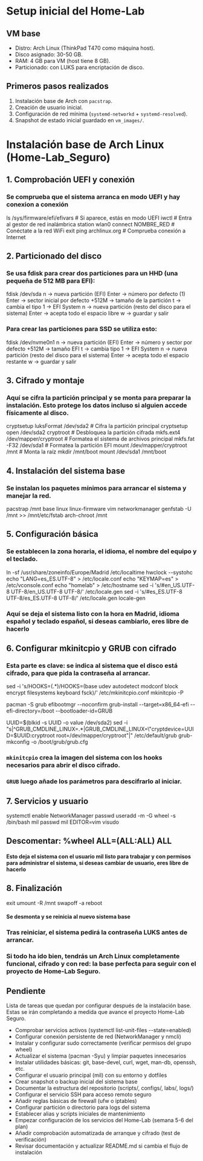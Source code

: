 # Setup inicial del Home-Lab

## VM base
- Distro: Arch Linux (ThinkPad T470 como máquina host).
- Disco asignado: 30-50 GB.
- RAM: 4 GB para VM (host tiene 8 GB).
- Particionado: con LUKS para encriptación de disco.

## Primeros pasos realizados
1. Instalación base de Arch con `pacstrap`.
2. Creación de usuario inicial.
3. Configuración de red mínima (`systemd-networkd` + `systemd-resolved`).
4. Snapshot de estado inicial guardado en `vm_images/`.


# Instalación base de Arch Linux (Home-Lab_Seguro)

## 1. Comprobación UEFI y conexión
### Se comprueba que el sistema arranca en modo UEFI y hay conexion a conexión
ls /sys/firmware/efi/efivars      # Si aparece, estás en modo UEFI
iwctl                             # Entra al gestor de red inalámbrica
station wlan0 connect NOMBRE_RED  # Conéctate a la red WiFi
exit
ping archlinux.org                # Comprueba conexión a Internet


## 2. Particionado del disco
### Se usa fdisk para crear dos particiones para un HHD (una pequeña de 512 MB para EFI):
fdisk /dev/sda
n → nueva partición (EFI)
Enter → número por defecto (1)
Enter → sector inicial por defecto
+512M → tamaño de la partición
t → cambia el tipo
1 → EFI System
n → nueva partición (resto del disco para el sistema)
Enter → acepta todo el espacio libre
w → guardar y salir

### Para crear las particiones para SSD se utiliza esto:
fdisk /dev/nvme0n1
n → nueva partición (EFI)
Enter → número y sector por defecto
+512M → tamaño EFI
t → cambia tipo
1 → EFI System
n → nueva partición (resto del disco para el sistema)
Enter → acepta todo el espacio restante
w → guardar y salir


## 3. Cifrado y montaje
### Aquí se cifra la partición principal y se monta para preparar la instalación. Esto protege los datos incluso si alguien accede físicamente al disco.
cryptsetup luksFormat /dev/sda2         # Cifra la partición principal
cryptsetup open /dev/sda2 cryptroot     # Desbloquea la partición cifrada
mkfs.ext4 /dev/mapper/cryptroot         # Formatea el sistema de archivos principal
mkfs.fat -F32 /dev/sda1                 # Formatea la partición EFI
mount /dev/mapper/cryptroot /mnt        # Monta la raíz
mkdir /mnt/boot
mount /dev/sda1 /mnt/boot


## 4. Instalación del sistema base
### Se instalan los paquetes mínimos para arrancar el sistema y manejar la red.
pacstrap /mnt base linux linux-firmware vim networkmanager
genfstab -U /mnt >> /mnt/etc/fstab
arch-chroot /mnt


## 5. Configuración básica
### Se establecen la zona horaria, el idioma, el nombre del equipo y el teclado.
ln -sf /usr/share/zoneinfo/Europe/Madrid /etc/localtime
hwclock --systohc
echo "LANG=es_ES.UTF-8" > /etc/locale.conf
echo "KEYMAP=es" > /etc/vconsole.conf
echo "homelab" > /etc/hostname
sed -i 's/#en_US.UTF-8 UTF-8/en_US.UTF-8 UTF-8/' /etc/locale.gen
sed -i 's/#es_ES.UTF-8 UTF-8/es_ES.UTF-8 UTF-8/' /etc/locale.gen
locale-gen
### Aquí se deja el sistema listo con la hora en Madrid, idioma español y teclado español, si deseas cambiarlo, eres libre de hacerlo


## 6. Configurar mkinitcpio y GRUB con cifrado
### Esta parte es clave: se indica al sistema que el disco está cifrado, para que pida la contraseña al arrancar.
sed -i 's/HOOKS=(.*)/HOOKS=(base udev autodetect modconf block encrypt filesystems keyboard fsck)/' /etc/mkinitcpio.conf
mkinitcpio -P

pacman -S grub efibootmgr --noconfirm
grub-install --target=x86_64-efi --efi-directory=/boot --bootloader-id=GRUB

UUID=$(blkid -s UUID -o value /dev/sda2)
sed -i "s|^GRUB_CMDLINE_LINUX=.*|GRUB_CMDLINE_LINUX=\"cryptdevice=UUID=$UUID:cryptroot root=/dev/mapper/cryptroot\"|" /etc/default/grub
grub-mkconfig -o /boot/grub/grub.cfg

### `mkinitcpio` crea la imagen del sistema con los hooks necesarios para abrir el disco cifrado.
### `GRUB` luego añade los parámetros para descifrarlo al iniciar.


## 7. Servicios y usuario
systemctl enable NetworkManager
passwd
useradd -m -G wheel -s /bin/bash mil
passwd mil
EDITOR=vim visudo
## Descomentar: %wheel ALL=(ALL:ALL) ALL
#### Esto deja el sistema con el usuario mil listo para trabajar y con permisos para administrar el sistema, si deseas cambiar de usuario, eres libre de hacerlo


## 8. Finalización
exit
umount -R /mnt
swapoff -a
reboot
#### Se desmonta y se reinicia al nuevo sistema base

### Tras reiniciar, el sistema pedirá la contraseña LUKS antes de arrancar.
### Si todo ha ido bien, tendrás un Arch Linux completamente funcional, cifrado y con red: la base perfecta para seguir con el proyecto de Home-Lab Seguro.



## Pendiente
Lista de tareas que quedan por configurar después de la instalación base.
Estas se irán completando a medida que avance el proyecto Home-Lab Seguro.

- Comprobar servicios activos (systemctl list-unit-files --state=enabled)
- Configurar conexión persistente de red (NetworkManager y nmcli)
- Instalar y configurar sudo correctamente (verificar permisos del grupo wheel)
- Actualizar el sistema (pacman -Syu) y limpiar paquetes innecesarios
- Instalar utilidades básicas: git, base-devel, curl, wget, man-db, openssh, etc.
- Configurar el usuario principal (mil) con su entorno y dotfiles
- Crear snapshot o backup inicial del sistema base
- Documentar la estructura del repositorio (scripts/, configs/, labs/, logs/)
- Configurar el servicio SSH para acceso remoto seguro
- Añadir reglas básicas de firewall (ufw o iptables)
- Configurar partición o directorio para logs del sistema
- Establecer alias y scripts iniciales de mantenimiento
- Empezar configuración de los servicios del Home-Lab (semana 5-6 del plan)
- Añadir comprobación automatizada de arranque y cifrado (test de verificación)
- Revisar documentación y actualizar README.md si cambia el flujo de instalación
